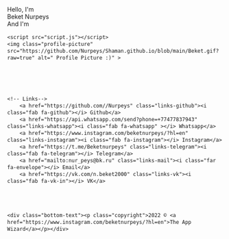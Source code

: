 <html lang="en">
<head>
    <meta charset="UTF-8">
    <meta name="viewport" content="width=device-width, initial-scale=1.0">
    <link rel="stylesheet" href="css/styles.css">
    <link rel="stylesheet" href="css/brand.css">
    <script src="https://cdnjs.cloudflare.com/ajax/libs/typed.js/2.0.11/typed.min.js"></script>
    <script src="https://kit.fontawesome.com/26d4a64054.js"></script>
    <title>LinkTree</title>
</head>
<body>
    


    

<div class="profiledata">
    <div class="profile-name"> Hello, I'm</div>
    <div class="profile-name2"> Beket Nurpeys </div>
    <div class="profile-name3"> And I'm <span class="typing"></span></div>
</div>    


    <script src="script.js"></script>
    <img class="profile-picture" src="https://github.com/Nurpeys/Shaman.github.io/blob/main/Beket.gif?raw=true" alt=" Profile Picture :)" >
 
 

   

    <!-- Links-->
        <a href="https://github.com//Nurpeys" class="links-github"><i class="fab fa-github"></i> Github</a>
        <a href="https://api.whatsapp.com/send?phone=+77477837943" class="links-whatsapp"><i class="fab fa-whatsapp" ></i> Whatsapp</a>
        <a href="https://www.instagram.com/beketnurpeys/?hl=en" class="links-instagram"><i class="fab fa-instagram"></i> Instagram</a>
        <a href="https://t.me/Beketnurpeys" class="links-telegram"><i class="fab fa-telegram"></i> Telegram</a>
        <a href="mailto:nur_peys@bk.ru" class="links-mail"><i class="far fa-envelope"></i> Email</a>
        <a href="https://vk.com/n.beket2000" class="links-vk"><i class="fab fa-vk-in"></i> VK</a>
       



    <div class="bottom-text"><p class="copyright">2022 © <a href="https://www.instagram.com/beketnurpeys/?hl=en">The App Wizard</a></p></div>
 
</body>
</html>

